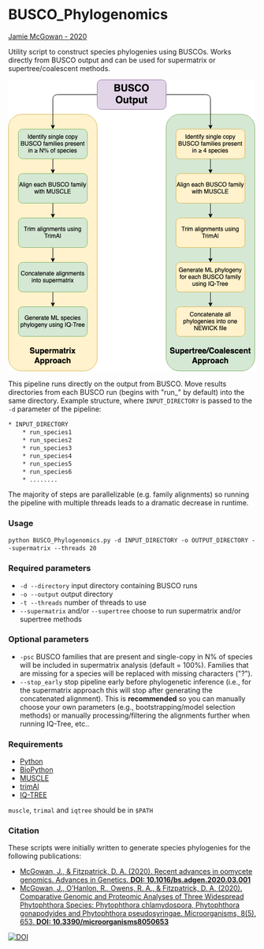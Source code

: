 # BUSCO_Phylogenomics


<a href="https://jamiemcgowan.ie" target="_blank">Jamie McGowan - 2020</a>

Utility script to construct species phylogenies using BUSCOs. Works directly from BUSCO output and can be used for supermatrix or supertree/coalescent methods.

![BUSCO Phylogenomics pipeline](./pipeline.png)

This pipeline runs directly on the output from BUSCO. Move results directories from each BUSCO run (begins with "run_" by default) into the same directory. Example structure, where `INPUT_DIRECTORY` is passed to the `-d` parameter of the pipeline:

```
* INPUT_DIRECTORY
	* run_species1
	* run_species2
	* run_species3
	* run_species4
	* run_species5
	* run_species6
	* ........

```


The majority of steps are parallelizable (e.g. family alignments) so running the pipeline with multiple threads leads to a dramatic decrease in runtime.

### Usage
	python BUSCO_Phylogenomics.py -d INPUT_DIRECTORY -o OUTPUT_DIRECTORY --supermatrix --threads 20
	
	
	
### Required parameters
* `-d --directory` input directory containing BUSCO runs
* `-o --output` output directory
* `-t --threads` number of threads to use
* `--supermatrix` and/or `--supertree` choose to run supermatrix and/or supertree methods


### Optional parameters
* `-psc` BUSCO families that are present and single-copy in N% of species will be included in supermatrix analysis (default = 100%). Families that are missing for a species will be replaced with missing characters ("?").
* `--stop_early` stop pipeline early before phylogenetic inference (i.e., for the supermatrix approach this will stop after generating the concatenated alignment). This is **recommended** so you can manually choose your own parameters (e.g., bootstrapping/model selection methods) or manually processing/filtering the alignments further when running IQ-Tree, etc..



### Requirements
* [Python](https://www.python.org/)
* [BioPython](https://biopython.org/)
* [MUSCLE](https://www.drive5.com/muscle/)
* [trimAl](http://trimal.cgenomics.org/)
* [IQ-TREE](http://www.iqtree.org/)


`muscle`, `trimal` and `iqtree` should be in `$PATH`


### Citation

These scripts were initially written to generate species phylogenies for the following publications:

- [McGowan, J., & Fitzpatrick, D. A. (2020). Recent advances in oomycete genomics. Advances in Genetics. **DOI: 10.1016/bs.adgen.2020.03.001**](https://www.sciencedirect.com/science/article/abs/pii/S0065266020300043)
- [McGowan, J., O’Hanlon, R., Owens, R. A., & Fitzpatrick, D. A. (2020). Comparative Genomic and Proteomic Analyses of Three Widespread Phytophthora Species: Phytophthora chlamydospora, Phytophthora gonapodyides and Phytophthora pseudosyringae. Microorganisms, 8(5), 653. **DOI: 10.3390/microorganisms8050653**](https://www.mdpi.com/2076-2607/8/5/653)


[![DOI](https://zenodo.org/badge/DOI/10.5281/zenodo.4320788.svg)](https://doi.org/10.5281/zenodo.4320788)
